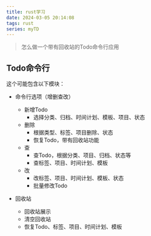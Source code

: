```yaml
---
title: rust学习
date: 2024-03-05 20:14:08
tags: rust
series: myTD
---
```

> 怎么做一个带有回收站的Todo命令行应用

## Todo命令行
这个可能包含以下模块：
- 命令行选项（增删查改）
  - 新增Todo
    - 选择分类、归档、时间计划、模板、项目、状态
  - 删除
    - 根据类型、标签、项目删除、状态
    - 恢复Todo，带有回收站功能
  - 查
    - 查Todo，根据分类、项目、归档、状态等
    - 查标签、项目、时间计划、模板
  - 改
    - 改标签、项目、时间计划、模板、状态
    - 批量修改Todo

- 回收站
  - 回收站展示
  - 清空回收站
  - 恢复Todo、标签、项目、时间计划、模板
